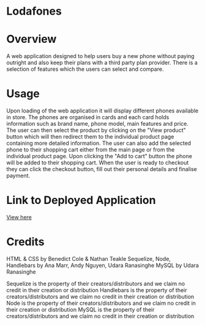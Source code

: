 # Lodafones

# Overview

A web application designed to help users buy a new phone without paying outright and also keep their plans with a third party plan provider. There is a selection of features which the users can select and compare. 

# Usage

Upon loading of the web application it will display different phones available in store. The phones are organised in cards and each card holds information such as brand name, phone model, main features and price. The user can then select the product by clicking on the "View product" button which will then redirect them to the individual product page containing more detailed information. The user can also add the selected phone to their shopping cart either from the main page or from the individual product page. Upon clicking the "Add to cart" button the phone will be added to their shopping cart. When the user is ready to checkout they can click the checkout button, fill out their personal details and finalise payment. 

# Link to Deployed Application

[View here](https://lodafoneproject.herokuapp.com/)

# Credits

HTML & CSS by Benedict Cole & Nathan Teakle 
Sequelize, Node, Handlebars by Ana Marr, Andy Nguyen, Udara Ranasinghe
MySQL by Udara Ranasinghe

Sequelize is the property of their creators/distributors and we claim no credit in their creation or distribution
Handlebars is the property of their creators/distributors and we claim no credit in their creation or distribution
Node is the property of their creators/distributors and we claim no credit in their creation or distribution
MySQL is the property of their creators/distributors and we claim no credit in their creation or distribution
